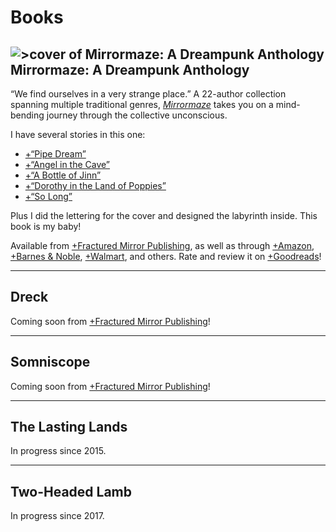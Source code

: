 # Books

## ![>cover of Mirrormaze: A Dreampunk Anthology](covers/mirrormaze) Mirrormaze: A Dreampunk Anthology

“We find ourselves in a very strange place.” A 22-author collection spanning multiple traditional genres, [*Mirrormaze*](https://whatisdreampunk.com/mirrormaze) takes you on a mind-bending journey through the collective unconscious.

I have several stories in this one:

- [+“Pipe Dream”](https://cliffjones.substack.com/p/pipe-dream)
- [+“Angel in the Cave”](https://cliffjones.substack.com/p/angel-in-the-cave)
- [+“A Bottle of Jinn”](https://cliffjones.substack.com/p/a-bottle-of-jinn)
- [+“Dorothy in the Land of Poppies”](https://cliffjones.substack.com/p/dorothy-in-the-land-of-poppies)
- [+“So Long”](https://cliffjones.substack.com/p/so-long)

Plus I did the lettering for the cover and designed the labyrinth inside. This book is my baby!

Available from [+Fractured Mirror Publishing](https://www.fracturedmirrorpublishing.com/product-page/mirrormaze-a-dreampunk-anthology), as well as through [+Amazon](https://www.amazon.com/Mirrormaze-Dreampunk-Cliff-Jones-Jr/dp/1735217131), [+Barnes & Noble](https://www.barnesandnoble.com/w/mirrormaze-cliff-jones/1138422743), [+Walmart](https://www.walmart.com/ip/Mirrormaze-A-Dreampunk-Anthology-Paperback-9781735217130/318621555), and others. Rate and review it on [+Goodreads](https://www.goodreads.com/book/show/55505086-mirrormaze)!

---

## Dreck

Coming soon from [+Fractured Mirror Publishing](https://www.fracturedmirrorpublishing.com/)!

---

## Somniscope

Coming soon from [+Fractured Mirror Publishing](https://www.fracturedmirrorpublishing.com/)!

---

## The Lasting Lands

In progress since 2015.

---

## Two-Headed Lamb

In progress since 2017.
